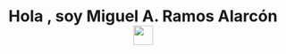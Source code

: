 <h1 align="center"><b>Hola , soy Miguel A. Ramos Alarcón </b><img src="https://media.giphy.com/media/hvRJCLFzcasrR4ia7z/giphy.gif" width="35"></h1>
<!--
**miguelramosalarcon/miguelramosalarcon** is a ✨ _special_ ✨ repository because its `README.md` (this file) appears on your GitHub profile.

Acerca de mí:

- 🔭 I’m currently working on ...
- 🌱 I’m currently learning ...
- 👯 I’m looking to collaborate on ...
- 🤔 I’m looking for help with ...
- 💬 Ask me about ...
- 📫 How to reach me: ...
- 😄 Pronouns: ...
- ⚡ Fun fact: ...

[![My Skills](https://skillicons.dev/icons?i=java,php,c#,html,css,bootstrap,js)](https://skillicons.dev)
-->

